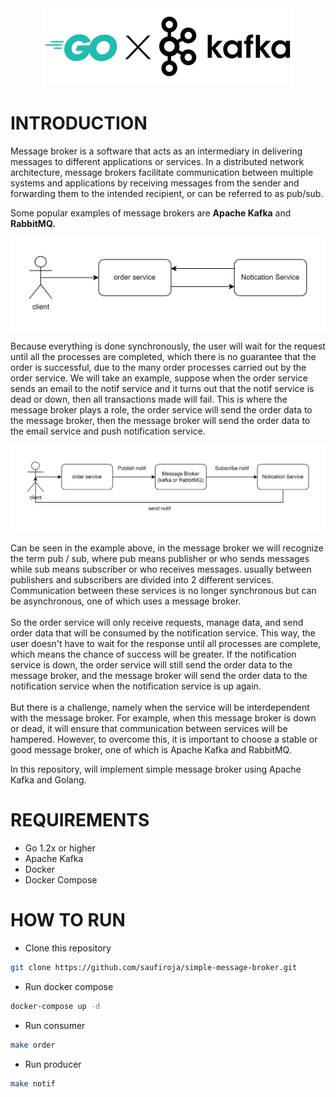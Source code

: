 <div align="center">
  <img src="./image/goxkafka.png" alt="Plot">
</div>

# INTRODUCTION

Message broker is a software that acts as an intermediary in delivering messages to different applications or services. In a distributed network architecture, message brokers facilitate communication between multiple systems and applications by receiving messages from the sender and forwarding them to the intended recipient, or can be referred to as pub/sub.

Some popular examples of message brokers are **Apache Kafka** and **RabbitMQ.**

<div align="center" style="background-color: white; padding: 20px;">
  <img src="./image/example1.png" alt="Plot">
</div>

Because everything is done synchronously, the user will wait for the request until all the processes are completed, which there is no guarantee that the order is successful, due to the many order processes carried out by the order service. We will take an example, suppose when the order service sends an email to the notif service and it turns out that the notif service is dead or down, then all transactions made will fail. This is where the message broker plays a role, the order service will send the order data to the message broker, then the message broker will send the order data to the email service and push notification service.

<div align="center" style="background-color: white; padding: 20px;">
  <img src="./image/example2.png" alt="Plot">
</div>

Can be seen in the example above, in the message broker we will recognize the term pub / sub, where pub means publisher or who sends messages while sub means subscriber or who receives messages. usually between publishers and subscribers are divided into 2 different services. Communication between these services is no longer synchronous but can be asynchronous, one of which uses a message broker.
</br>
</br>
So the order service will only receive requests, manage data, and send order data that will be consumed by the notification service. This way, the user doesn't have to wait for the response until all processes are complete, which means the chance of success will be greater. If the notification service is down, the order service will still send the order data to the message broker, and the message broker will send the order data to the notification service when the notification service is up again.
</br>
</br>
But there is a challenge, namely when the service will be interdependent with the message broker. For example, when this message broker is down or dead, it will ensure that communication between services will be hampered. However, to overcome this, it is important to choose a stable or good message broker, one of which is Apache Kafka and RabbitMQ.

In this repository, will implement simple message broker using Apache Kafka and Golang.

# REQUIREMENTS

- Go 1.2x or higher
- Apache Kafka
- Docker
- Docker Compose

# HOW TO RUN

- Clone this repository

```bash
git clone https://github.com/saufiroja/simple-message-broker.git
```

- Run docker compose

```bash
docker-compose up -d
```

- Run consumer

```bash
make order
```

- Run producer

```bash
make notif
```

